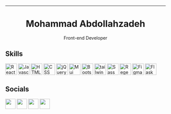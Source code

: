 <hr>
<h1 align="center">
Mohammad Abdollahzadeh</h1>
<p align="center">
Front-end Developer
</p>




 <h2>Skills</h2>
 
<p align="left">
<img src="https://raw.githubusercontent.com/danielcranney/readme-generator/main/public/icons/skills/react-colored.svg" width="36" height="36" alt="React" 
title="React"/>
<img src="https://raw.githubusercontent.com/danielcranney/readme-generator/main/public/icons/skills/javascript-colored.svg" width="36" height="36" alt="Javascript" 
title="Javascript"/>
<img src="https://raw.githubusercontent.com/danielcranney/readme-generator/main/public/icons/skills/html5-colored.svg" width="36" height="36" alt="HTML" 
title="HTML"/>
<img src="https://raw.githubusercontent.com/danielcranney/readme-generator/main/public/icons/skills/css3-colored.svg" width="36" height="36" alt="CSS" 
title="CSS"/>
 <img src="https://www.vectorlogo.zone/logos/jquery/jquery-icon.svg" width="36" height="36" alt="jQuery" 
title="jQuery"/>
<img src="https://iili.io/H8PZ9UB.png" width="36" height="36" alt="Mui"
title="Mui"/>
<img src="https://raw.githubusercontent.com/danielcranney/readme-generator/main/public/icons/skills/bootstrap-colored.svg" width="36" height="36" alt="Bootstrap"
title="Bootstrap"/>
<img src="https://uxwing.com/wp-content/themes/uxwing/download/brands-and-social-media/tailwind-css-icon.svg" width="36" height="36" alt="tailwind" title="Tailwind" />
<img src="https://raw.githubusercontent.com/danielcranney/readme-generator/main/public/icons/skills/sass-colored.svg" width="36" height="36" alt="Sass"
title="Sass"/>
<img src="https://icons.veryicon.com/png/o/object/material-design-icons-1/regex.png" width="36" height="36" alt="Regex"
title="Regex"/>
<img src="https://raw.githubusercontent.com/danielcranney/readme-generator/main/public/icons/skills/figma-colored.svg" width="36" height="36" alt="Figma"
title="Figma"/>
<img src="https://images.freeimages.com/fic/images/icons/2773/pictonic_free/512/prog_flask.png" width="36" height="36" alt="Flask"
title="Flask"/>
</p>
    
    
             
             
 <h2> Socials </h2>
                  
<p align="left">
<a href="https://www.instagram.com/m.a.developer" target="_blank" rel="noreferrer"><img src="https://raw.githubusercontent.com/danielcranney/readme-generator/main/public/icons/socials/instagram.svg" width="32" height="32" /></a>
<a href="https://www.github.com/developer-2006" target="_blank" rel="noreferrer"><img src="https://raw.githubusercontent.com/danielcranney/readme-generator/main/public/icons/socials/github-dark.svg" width="32" height="32" /></a>
<a href="https://www.linkedin.com/in/developer2006" target="_blank" rel="noreferrer"><img src="https://raw.githubusercontent.com/danielcranney/readme-generator/main/public/icons/socials/linkedin.svg" width="32" height="32" /></a>
<a href="https://www.twitter.com/m_a_developer" target="_blank" rel="noreferrer"><img src="https://raw.githubusercontent.com/danielcranney/readme-generator/main/public/icons/socials/twitter.svg" width="32" height="32" /></a>  </p>
<br>
